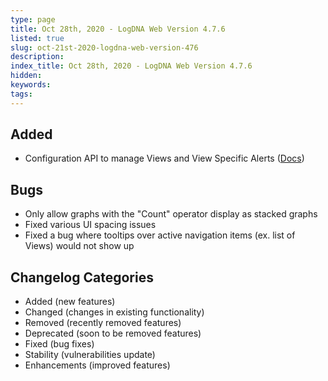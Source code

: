 ```yaml
---
type: page
title: Oct 28th, 2020 - LogDNA Web Version 4.7.6
listed: true
slug: oct-21st-2020-logdna-web-version-476
description: 
index_title: Oct 28th, 2020 - LogDNA Web Version 4.7.6
hidden: 
keywords: 
tags: 
---
```




## Added
* Configuration API to manage Views and View Specific Alerts ([Docs](https://docs.logdna.com/reference#getting-started-with-the-configuration-api))

## Bugs
* Only allow graphs with the "Count" operator display as stacked graphs
* Fixed various UI spacing issues
* Fixed a bug where tooltips over active navigation items (ex. list of Views) would not show up

## Changelog Categories
* Added (new features)
* Changed (changes in existing functionality)
* Removed (recently removed features)
* Deprecated (soon to be removed features)
* Fixed (bug fixes)
* Stability (vulnerabilities update)
* Enhancements (improved features)

